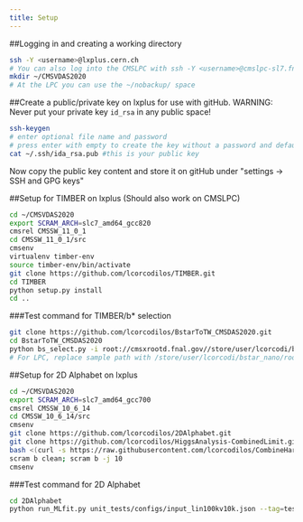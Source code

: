 ```yaml
---
title: Setup
---
```


##Logging in and creating a working directory
```bash
ssh -Y <username>@lxplus.cern.ch
# You can also log into the CMSLPC with ssh -Y <username>@cmslpc-sl7.fnal.gov
mkdir ~/CMSVDAS2020
# At the LPC you can use the ~/nobackup/ space 
```


##Create a public/private key on lxplus for use with gitHub.
WARNING: Never put your private key `id_rsa` in any public space!
```bash
ssh-keygen
# enter optional file name and password
# press enter with empty to create the key without a password and default name
cat ~/.ssh/ida_rsa.pub #this is your public key
```
Now copy the public key content and store it on gitHub under "settings -> SSH and GPG keys"


##Setup for TIMBER on lxplus (Should also work on CMSLPC)
```bash
cd ~/CMSVDAS2020
export SCRAM_ARCH=slc7_amd64_gcc820
cmsrel CMSSW_11_0_1
cd CMSSW_11_0_1/src
cmsenv
virtualenv timber-env
source timber-env/bin/activate
git clone https://github.com/lcorcodilos/TIMBER.git
cd TIMBER
python setup.py install
cd ..
```

###Test command for TIMBER/b* selection
```bash
git clone https://github.com/lcorcodilos/BstarToTW_CMSDAS2020.git
cd BstarToTW_CMSDAS2020
python bs_select.py -i root://cmsxrootd.fnal.gov//store/user/lcorcodi/bstar_nano/rootfiles/BprimeLH1200_bstar16.root -y 16
# For LPC, replace sample path with /store/user/lcorcodi/bstar_nano/rootfiles/BprimeLH1200_bstar16.root
```


##Setup for 2D Alphabet on lxplus 
```bash
cd ~/CMSVDAS2020
export SCRAM_ARCH=slc7_amd64_gcc700
cmsrel CMSSW_10_6_14
cd CMSSW_10_6_14/src
cmsenv
git clone https://github.com/lcorcodilos/2DAlphabet.git
git clone https://github.com/lcorcodilos/HiggsAnalysis-CombinedLimit.git HiggsAnalysis/CombinedLimit/
bash <(curl -s https://raw.githubusercontent.com/lcorcodilos/CombineHarvester/master/CombineTools/scripts/sparse-checkout-ssh.sh)
scram b clean; scram b -j 10
cmsenv
```

###Test command for 2D Alphabet
```bash
cd 2DAlphabet
python run_MLfit.py unit_tests/configs/input_lin100kv10k.json --tag=test
```
